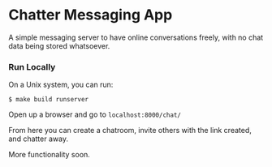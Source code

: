 # Chatter Messaging App

A simple messaging server to have online conversations freely, with no chat data being stored whatsoever.

### Run Locally

On a Unix system, you can run:

```
$ make build runserver
```

Open up a browser and go to `localhost:8000/chat/`

From here you can create a chatroom, invite others with the link created, and chatter away.

More functionality soon.
